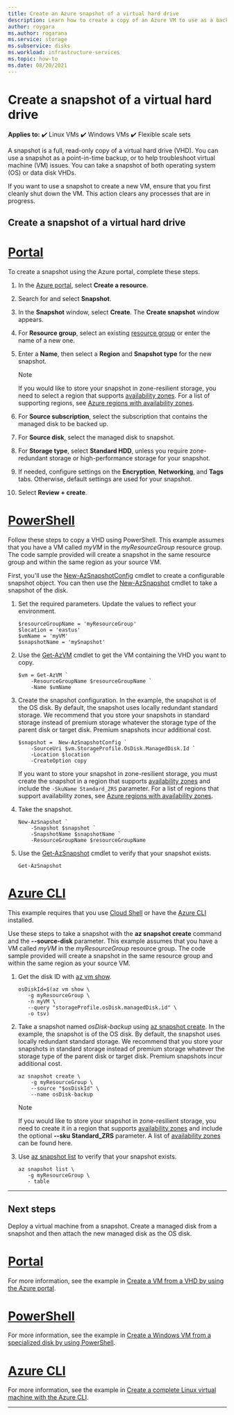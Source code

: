 ```yaml
---
title: Create an Azure snapshot of a virtual hard drive
description: Learn how to create a copy of an Azure VM to use as a backup or for troubleshooting issues using the portal, PowerShell, or CLI.
author: roygara
ms.author: rogarana
ms.service: storage
ms.subservice: disks
ms.workload: infrastructure-services
ms.topic: how-to
ms.date: 08/20/2021
---
```


# Create a snapshot of a virtual hard drive

**Applies to:** :heavy_check_mark: Linux VMs :heavy_check_mark: Windows VMs :heavy_check_mark: Flexible scale sets

A snapshot is a full, read-only copy of a virtual hard drive (VHD). You can use a snapshot as a point-in-time backup, or to help troubleshoot virtual machine (VM) issues. You can take a snapshot of both operating system (OS) or data disk VHDs.

If you want to use a snapshot to create a new VM, ensure that you first cleanly shut down the VM. This action clears any processes that are in progress.

## Create a snapshot of a virtual hard drive

# [Portal](#tab/portal)

To create a snapshot using the Azure portal, complete these steps.

1. In the [Azure portal](https://portal.azure.com), select **Create a resource**.
1. Search for and select **Snapshot**.
1. In the **Snapshot** window, select **Create**. The **Create snapshot** window appears.
1. For **Resource group**, select an existing [resource group](../azure-resource-manager/management/overview.md#resource-groups) or enter the name of a new one.
1. Enter a **Name**, then select a **Region** and **Snapshot type** for the new snapshot.

    > [!NOTE]
    > If you would like to store your snapshot in zone-resilient storage, you need to select a region that supports [availability zones](../availability-zones/az-overview.md). For a list of supporting regions, see [Azure regions with availability zones](../availability-zones/az-region.md#azure-regions-with-availability-zones).

1. For **Source subscription**, select the subscription that contains the managed disk to be backed up.
1. For **Source disk**, select the managed disk to snapshot.
1. For **Storage type**, select **Standard HDD**, unless you require zone-redundant storage or high-performance storage for your snapshot.
1. If needed, configure settings on the **Encryption**, **Networking**, and **Tags** tabs. Otherwise, default settings are used for your snapshot.
1. Select **Review + create**.

# [PowerShell](#tab/powershell)

Follow these steps to copy a VHD using PowerShell. This example assumes that you have a VM called *myVM* in the *myResourceGroup* resource group. The code sample provided will create a snapshot in the same resource group and within the same region as your source VM.

First, you'll use the [New-AzSnapshotConfig](/powershell/module/az.compute/new-azsnapshotconfig.cmd) cmdlet to create a configurable snapshot object. You can then use the [New-AzSnapshot](/powershell/module/az.compute/new-azsnapshot.cmd) cmdlet to take a snapshot of the disk.

1. Set the required parameters. Update the values to reflect your environment.

   ```azurepowershell-interactive
   $resourceGroupName = 'myResourceGroup' 
   $location = 'eastus' 
   $vmName = 'myVM'
   $snapshotName = 'mySnapshot'  
   ```

1. Use the [Get-AzVM](/powershell/module/az.compute/get-azvm.md) cmdlet to get the VM containing the VHD you want to copy.

   ```azurepowershell-interactive
   $vm = Get-AzVM `
       -ResourceGroupName $resourceGroupName `
       -Name $vmName
   ```

1. Create the snapshot configuration. In the example, the snapshot is of the OS disk. By default, the snapshot uses locally redundant standard storage. We recommend that you store your snapshots in standard storage instead of premium storage whatever the storage type of the parent disk or target disk. Premium snapshots incur additional cost.

   ```azurepowershell-interactive
   $snapshot =  New-AzSnapshotConfig `
       -SourceUri $vm.StorageProfile.OsDisk.ManagedDisk.Id `
       -Location $location `
       -CreateOption copy
   ```

   If you want to store your snapshot in zone-resilient storage, you must create the snapshot in a region that supports [availability zones](../availability-zones/az-overview.md) and include the `-SkuName Standard_ZRS` parameter. For a list of regions that support availability zones, see [Azure regions with availability zones](../availability-zones/az-region.md#azure-regions-with-availability-zones).

1. Take the snapshot.

   ```azurepowershell-interactive
   New-AzSnapshot `
       -Snapshot $snapshot `
       -SnapshotName $snapshotName `
       -ResourceGroupName $resourceGroupName 
   ```

1. Use the [Get-AzSnapshot](/powershell/module/az.compute/get-azsnapshot.md) cmdlet to verify that your snapshot exists.

    ```azurepowershell-interactive
    Get-AzSnapshot
    ```

# [Azure CLI](#tab/cli)

This example requires that you use [Cloud Shell](https://shell.azure.com/bash) or have the [Azure CLI](/cli/azure/) installed.

Use these steps to take a snapshot with the **az snapshot create** command and the **--source-disk** parameter. This example assumes that you have a VM called *myVM* in the *myResourceGroup* resource group. The code sample provided will create a snapshot in the same resource group and within the same region as your source VM.

1. Get the disk ID with [az vm show](/cli/azure/vm#az_vm_show).

    ```azurecli-interactive
    osDiskId=$(az vm show \
       -g myResourceGroup \
       -n myVM \
       --query "storageProfile.osDisk.managedDisk.id" \
       -o tsv)
    ```

1. Take a snapshot named *osDisk-backup* using [az snapshot create](/cli/azure/snapshot#az_snapshot_create). In the example, the snapshot is of the OS disk. By default, the snapshot uses locally redundant standard storage. We recommend that you store your snapshots in standard storage instead of premium storage whatever the storage type of the parent disk or target disk. Premium snapshots incur additional cost.

    ```azurecli-interactive
    az snapshot create \
        -g myResourceGroup \
    	--source "$osDiskId" \
    	--name osDisk-backup
    ```

    > [!NOTE]
    > If you would like to store your snapshot in zone-resilient storage, you need to create it in a region that supports [availability zones](../availability-zones/az-overview.md) and include the optional **--sku Standard_ZRS** parameter. A list of [availability zones](../availability-zones/az-region.md#azure-regions-with-availability-zones) can be found here.
    
1. Use [az snapshot list](/cli/azure/snapshot#az_snapshot_list) to verify that your snapshot exists.
    
    ```azurecli-interactive
    az snapshot list \
       -g myResourceGroup \
       - table
    ```

---

## Next steps

Deploy a virtual machine from a snapshot. Create a managed disk from a snapshot and then attach the new managed disk as the OS disk.

# [Portal](#tab/portal)

For more information, see the example in [Create a VM from a VHD by using the Azure portal](/azure/virtual-machines/windows/create-vm-specialized-portal.md).

# [PowerShell](#tab/powershell)

For more information, see the example in [Create a Windows VM from a specialized disk by using PowerShell](/azure/virtual-machines/windows/create-vm-specialized.md).

# [Azure CLI](#tab/cli)

For more information, see the example in [Create a complete Linux virtual machine with the Azure CLI](/azure/virtual-machines/linux/create-cli-complete.md).

---
